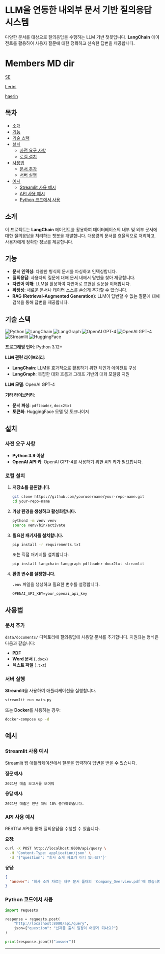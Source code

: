 # LLM을 연동한 내외부 문서 기반 질의응답 시스템

다양한 문서를 대상으로 질의응답을 수행하는 LLM 기반 챗봇입니다. **LangChain** 에이전트를 활용하여 사용자 질문에 대한 정확하고 신속한 답변을 제공합니다.

# Members MD dir

[SE](./SE/README.md)

[Lerini](./Lerini/README.md)

[haerin](./haerin/README.md)



## 목차

- [소개](#소개)
- [기능](#기능)
- [기술 스택](#기술-스택)
- [설치](#설치)
  - [사전 요구 사항](#사전-요구-사항)
  - [로컬 설치](#로컬-설치)
- [사용법](#사용법)
  - [문서 추가](#문서-추가)
  - [서버 실행](#서버-실행)
- [예시](#예시)
  - [Streamlit 사용 예시](#streamlit-사용-예시)
  - [API 사용 예시](#api-사용-예시)
  - [Python 코드에서 사용](#python-코드에서-사용)

## 소개

이 프로젝트는 **LangChain** 에이전트를 활용하여 데이터베이스의 내부 및 외부 문서에 대한 질의응답을 처리하는 챗봇을 개발합니다. 대용량의 문서를 효율적으로 처리하고, 사용자에게 정확한 정보를 제공합니다.

## 기능

- **문서 인덱싱**: 다양한 형식의 문서를 파싱하고 인덱싱합니다.
- **질의응답**: 사용자의 질문에 대해 문서 내에서 답변을 찾아 제공합니다.
- **자연어 이해**: LLM을 활용하여 자연어로 표현된 질문을 이해합니다.
- **확장성**: 새로운 문서나 데이터 소스를 손쉽게 추가할 수 있습니다.
- **RAG (Retrieval-Augmented Generation)**: LLM이 답변할 수 없는 질문에 대해 검색을 통해 답변을 제공합니다.

## 기술 스택

![Python](https://img.shields.io/badge/Python-3.12-blue?logo=python&logoColor=white)
![LangChain](https://img.shields.io/badge/LangChain-0.3.7-orange)
![LangGraph](https://img.shields.io/badge/LangGraph-0.2.44-brightgreen)
![OpenAI GPT-4](https://img.shields.io/badge/OpenAI-GPT--4-blueviolet?logo=openai&logoColor=white)
![OpenAI GPT-4](https://img.shields.io/badge/OpenAI-GPT--4--mini-blueviolet?logo=openai&logoColor=white)
![Streamlit](https://img.shields.io/badge/Streamlit-1.39.0-red?logo=streamlit&logoColor=white)
![HuggingFace](https://img.shields.io/badge/HuggingFace-Models-yellow?logo=huggingface&logoColor=white)

**프로그래밍 언어**: Python 3.12+

**LLM 관련 라이브러리**:

- **LangChain**: LLM을 효과적으로 활용하기 위한 체인과 에이전트 구성
- **LangGraph**: 복잡한 대화 흐름과 그래프 기반의 대화 모델링 지원

**LLM 모델**: OpenAI GPT-4

**기타 라이브러리**:

- **문서 파싱**: `pdfloader`, `docx2txt`
- **토큰화**: HuggingFace 모델 및 토크나이저

## 설치

### 사전 요구 사항

- **Python 3.9 이상**
- **OpenAI API 키**: OpenAI GPT-4를 사용하기 위한 API 키가 필요합니다.

### 로컬 설치

1. **저장소를 클론합니다.**

   ```bash
   git clone https://github.com/yourusername/your-repo-name.git
   cd your-repo-name
   ```

2. **가상 환경을 생성하고 활성화합니다.**

   ```bash
   python3 -m venv venv
   source venv/bin/activate
   ```

3. **필요한 패키지를 설치합니다.**

   ```bash
   pip install -r requirements.txt
   ```

   또는 직접 패키지를 설치합니다:

   ```bash
   pip install langchain langgraph pdfloader docx2txt streamlit
   ```

4. **환경 변수를 설정합니다.**

   `.env` 파일을 생성하고 필요한 변수를 설정합니다.

   ```
   OPENAI_API_KEY=your_openai_api_key
   ```

## 사용법

### 문서 추가

`data/documents/` 디렉토리에 질의응답에 사용할 문서를 추가합니다. 지원되는 형식은 다음과 같습니다:

- **PDF**
- **Word 문서** (`.docx`)
- **텍스트 파일** (`.txt`)

### 서버 실행

**Streamlit**을 사용하여 애플리케이션을 실행합니다.

```bash
streamlit run main.py
```

또는 **Docker**를 사용하는 경우:

```bash
docker-compose up -d
```

## 예시

### Streamlit 사용 예시

Streamlit 웹 애플리케이션에서 질문을 입력하여 답변을 받을 수 있습니다.

**질문 예시**:

```
2021년 매출 보고서를 보여줘
```

**응답 예시**:

```
2021년 매출은 전년 대비 10% 증가하였습니다.
```

### API 사용 예시

RESTful API를 통해 질의응답을 수행할 수 있습니다.

**요청**:

```bash
curl -X POST http://localhost:8000/api/query \
  -H 'Content-Type: application/json' \
  -d '{"question": "회사 소개 자료가 어디 있나요?"}'
```

**응답**:

```json
{
  "answer": "회사 소개 자료는 내부 문서 폴더의 'Company_Overview.pdf'에 있습니다."
}
```

### Python 코드에서 사용

```python
import requests

response = requests.post(
    "http://localhost:8000/api/query",
    json={"question": "신제품 출시 일정이 어떻게 되나요?"}
)

print(response.json()["answer"])
```

---